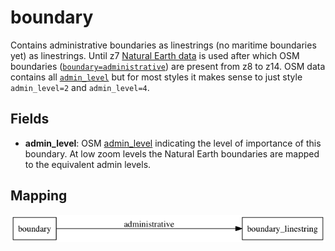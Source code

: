 # boundary

Contains administrative boundaries as linestrings (no maritime boundaries yet) as linestrings.
Until z7 [Natural Earth data](http://www.naturalearthdata.com/downloads/10m-cultural-vectors/10m-admin-0-countries/)
is used after which OSM boundaries ([`boundary=administrative`](http://wiki.openstreetmap.org/wiki/Tag:boundary%3Dadministrative)) are present from z8 to z14.
OSM data contains all [`admin_level`](http://wiki.openstreetmap.org/wiki/Tag:boundary%3Dadministrative#admin_level)
but for most styles it makes sense to just style `admin_level=2` and `admin_level=4`.

## Fields

- **admin_level**: OSM [admin_level](http://wiki.openstreetmap.org/wiki/Tag:boundary%3Dadministrative#admin_level)
indicating the level of importance of this boundary.
At low zoom levels the Natural Earth boundaries are mapped to the equivalent admin levels.

## Mapping

![](mapping.png)


